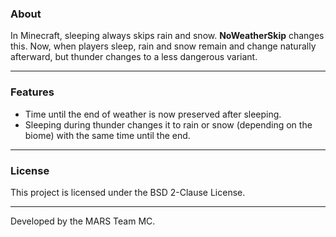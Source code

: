 ### About
In Minecraft, sleeping always skips rain and snow. **NoWeatherSkip** changes this. Now, when players sleep, rain and snow remain and change naturally afterward, but thunder changes to a less dangerous variant.

---
### Features
- Time until the end of weather is now preserved after sleeping.
- Sleeping during thunder changes it to rain or snow (depending on the biome) with the same time until the end.

---
### License
This project is licensed under the BSD 2-Clause License.

---
Developed by the MARS Team MC.

